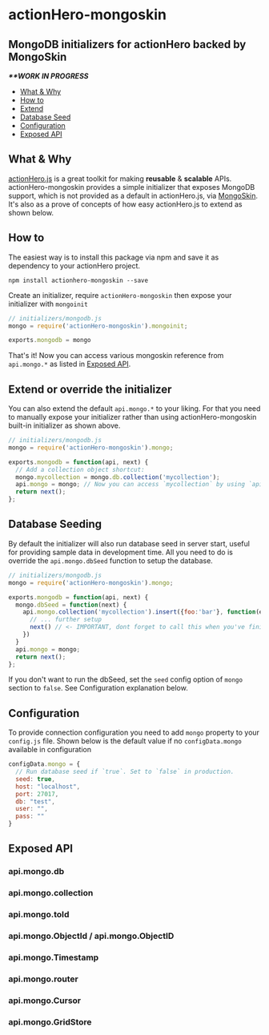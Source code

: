 # actionHero-mongoskin
## MongoDB initializers for actionHero backed by MongoSkin

<strong><em>**WORK IN PROGRESS</em></strong>

- [What & Why](#what-why)
- [How to](#how-to)
- [Extend](#extend)
- [Database Seed](#seed)
- [Configuration](#configuration)
- [Exposed API](#exposed-api)

<a name='what-why'></a>

## What & Why
[actionHero.js](http://www.actionherojs.com) is a great toolkit for making **reusable** & **scalable** APIs. actionHero-mongoskin provides a simple initializer that exposes MongoDB support, which is not provided as a default in actionHero.js, via [MongoSkin](https://github.com/kissjs/node-mongoskin). It's also as a prove of concepts of how easy actionHero.js to extend as shown below.

<a name='how-to'></a>

## How to
The easiest way is to install this package via npm and save it as dependency to your actionHero project.

```
npm install actionhero-mongoskin --save
```

Create an initializer, require `actionHero-mongoskin` then expose your initializer with `mongoinit`

```javascript
// initializers/mongodb.js
mongo = require('actionHero-mongoskin').mongoinit;

exports.mongodb = mongo
```

That's it! Now you can access various mongoskin reference from `api.mongo.*` as listed in [Exposed API](#exposed-api).

<a name='extend'></a>

## Extend or override the initializer
You can also extend the default `api.mongo.*` to your liking.
For that you need to manually expose your initializer rather than using actionHero-mongoskin built-in initializer as shown above.

```javascript
// initializers/mongodb.js
mongo = require('actionHero-mongoskin').mongo;

exports.mongodb = function(api, next) {
  // Add a collection object shortcut:
  mongo.mycollection = mongo.db.collection('mycollection');
  api.mongo = mongo; // Now you can access `mycollection` by using `api.mongo.mycollection`
  return next();
};
```

<a name='seed'></a>

## Database Seeding
By default the initializer will also run database seed in server start, useful for providing sample data in development time. All you need to do is override the `api.mongo.dbSeed` function to setup the database.

```javascript
// initializers/mongodb.js
mongo = require('actionHero-mongoskin').mongo;

exports.mongodb = function(api, next) {
  mongo.dbSeed = function(next) {
    api.mongo.collection('mycollection').insert({foo:'bar'}, function(error, result) {
      // ... further setup
      next() // <- IMPORTANT, dont forget to call this when you've finished seeding the database.
    })
  }
  api.mongo = mongo;
  return next();
};
```

If you don't want to run the dbSeed, set the `seed` config option of `mongo` section to `false`. See Configuration explanation below.

<a name='configuration'></a>

## Configuration
To provide connection configuration you need to add `mongo` property to your `config.js` file. Shown below is the default value if no `configData.mongo` available in configuration

```javascript
configData.mongo = {
  // Run database seed if `true`. Set to `false` in production.
  seed: true,
  host: "localhost",
  port: 27017,
  db: "test",
  user: "",
  pass: ""
}
```

<a name='exposed-api'></a>

## Exposed API
### api.mongo.db
### api.mongo.collection
### api.mongo.toId
### api.mongo.ObjectId / api.mongo.ObjectID
### api.mongo.Timestamp
### api.mongo.router
### api.mongo.Cursor
### api.mongo.GridStore
